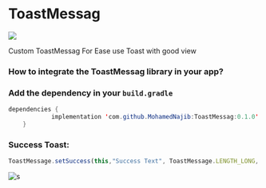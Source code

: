 # ToastMessag

[![](https://jitpack.io/v/MohamedNajib/ToastMessag.svg)](https://jitpack.io/#MohamedNajib/ToastMessag)

Custom ToastMessag For Ease use Toast with good view

### How to integrate the ToastMessag library in your app?

### Add the dependency in your `build.gradle`
```java
dependencies {
	        implementation 'com.github.MohamedNajib:ToastMessag:0.1.0'
	}
```

### Success Toast:
```javascript
ToastMessage.setSuccess(this,"Success Text", ToastMessage.LENGTH_LONG, true).show();
```

![s](https://user-images.githubusercontent.com/50467719/62870332-c943b300-bd19-11e9-8bea-c9ed680d565a.PNG)

